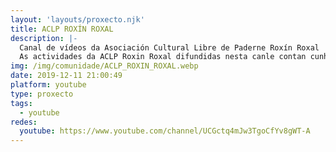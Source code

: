```yaml
---
layout: 'layouts/proxecto.njk'
title: ACLP ROXÍN ROXAL
description: |-
  Canal de vídeos da Asociación Cultural Libre de Paderne Roxín Roxal
  As actividades da ACLP Roxin Roxal difundidas nesta canle contan cunha subvención da Deputación de A Coruña
img: /img/comunidade/ACLP_ROXIN_ROXAL.webp
date: 2019-12-11 21:00:49
platform: youtube
type: proxecto
tags:
  - youtube
redes:
  youtube: https://www.youtube.com/channel/UCGctq4mJw3TgoCfYv8gWT-A
---
```

